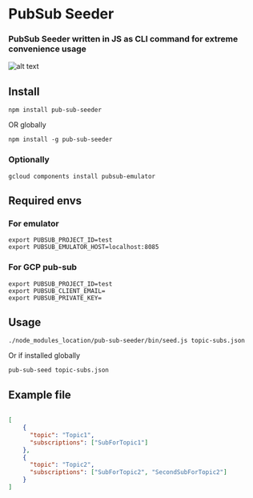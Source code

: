 # PubSub Seeder
### PubSub Seeder written in JS as CLI command for extreme convenience usage

![alt text](https://s5.gifyu.com/images/2021-08-19-22.44.40.gif "Title")


## Install

```
npm install pub-sub-seeder 
```
OR globally
```
npm install -g pub-sub-seeder
```

### Optionally

```
gcloud components install pubsub-emulator
```

## Required envs


### For emulator
```
export PUBSUB_PROJECT_ID=test
export PUBSUB_EMULATOR_HOST=localhost:8085
```

### For GCP pub-sub 
```
export PUBSUB_PROJECT_ID=test
export PUBSUB_CLIENT_EMAIL=
export PUBSUB_PRIVATE_KEY=
```
## Usage

```
./node_modules_location/pub-sub-seeder/bin/seed.js topic-subs.json
```
Or if installed globally
```
pub-sub-seed topic-subs.json
```

## Example file



```json

[
    {
      "topic": "Topic1",
      "subscriptions": ["SubForTopic1"]
    }, 
    {
      "topic": "Topic2",
      "subscriptions": ["SubForTopic2", "SecondSubForTopic2"]
    }
]

```